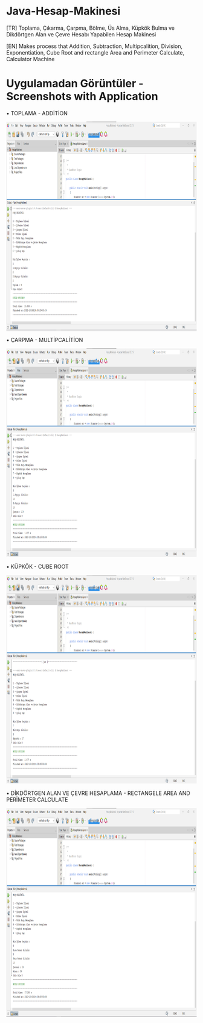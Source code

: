 # Java-Hesap-Makinesi
[TR] Toplama, Çıkarma, Çarpma, Bölme, Üs Alma, Küpkök Bulma ve Dikdörtgen Alan ve Çevre Hesabı Yapabilen Hesap Makinesi 

[EN] Makes process that Addition, Subtraction, Multipcalition, Division, Exponentiation, Cube Root and rectangle Area and Perimeter Calculate, Calculator Machine

# Uygulamadan Görüntüler - Screenshots with Application
 
 • TOPLAMA - ADDİTİON
 
 <img src="Java p1.png" width="1000" height="550"/> 
 
 • ÇARPMA - MULTİPCALİTİON
 
 <img src="Java p2.png" width="1000" height="550"/> 
 
 • KÜPKÖK - CUBE ROOT
 
 <img src="Java p3.png" width="1000" height="550"/> 
 
 • DİKDÖRTGEN ALAN VE ÇEVRE HESAPLAMA - RECTANGELE AREA AND PERİMETER CALCULATE
 
 <img src="Java p4.png" width="1000" height="550"/> 
